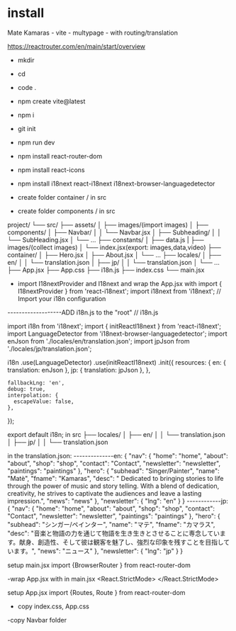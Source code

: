 # install

Mate Kamaras - vite - multypage - with routing/translation

https://reactrouter.com/en/main/start/overview

- mkdir <project-name>
- cd <project-name>
- code .
- npm create vite@latest
- npm i
- git init
- npm run dev
- npm install react-router-dom
- npm install react-icons
- npm install i18next react-i18next i18next-browser-languagedetector

- create folder container / in src
- create folder components / in src

project/
└── src/
├── assets/
│ ├── images/(import images)
│
├── components/
│ ├── Navbar/
│ │ └── Navbar.jsx
│ ├── Subheading/
│ │ └── SubHeading.jsx
│ └── ...
├── constants/
│ ├── data.js
| ├── images/(collect images)
│ └── index.jsx(export: images,data,video)
├── container/
│ ├── Hero.jsx
│ ├── About.jsx
│ └── ...
├── locales/
│ ├── en/
│ │ └── translation.json
│ ├── jp/
│ │ └── translation.json
│ └── ...
├── App.jsx
├── App.css
├── i18n.js
├── index.css
└── main.jsx

- import I18nextProvider and I18next and wrap the App.jsx with
  import { I18nextProvider } from 'react-i18next';
  import i18next from 'i18next'; // Import your i18n configuration

 <I18nextProvider i18n={i18next}>
        <App />
      </I18nextProvider>

-------------------ADD i18n.js to the "root"
// i18n.js

import i18n from 'i18next';
import { initReactI18next } from 'react-i18next';
import LanguageDetector from 'i18next-browser-languagedetector';
import enJson from './locales/en/translation.json';
import jpJson from './locales/jp/translation.json';

i18n
.use(LanguageDetector)
.use(initReactI18next)
.init({
resources: {
en: { translation: enJson },
jp: { translation: jpJson },
},

    fallbackLng: 'en',
    debug: true,
    interpolation: {
      escapeValue: false,
    },

});

export default i18n;
in src ├── locales/
│ ├── en/
│ │ └── translation.json
│ ├── jp/
│ │ └── translation.json

in the translation.json:
--------------en:
{
"nav": {
"home": "home",
"about": "about",
"shop": "shop",
"contact": "Contact",
"newsletter": "newsletter",
"paintings": "paintings"
},
"hero": {
"subhead": "Singer/Painter",
"name": "Matè",
"fname": "Kamaras",
"desc": " Dedicated to bringing stories to life through the power of music and story telling. With a blend of dedication, creativity, he strives to captivate the audiences and leave a lasting impression.",
"news": "news"
},
"newsletter": {
"lng": "en"
}
}
------------jp:
{
"nav": {
"home": "home",
"about": "about",
"shop": "shop",
"contact": "Contact",
"newsletter": "newsletter",
"paintings": "paintings"
},
"hero": {
"subhead": "シンガー/ペインター",
"name": "マテ",
"fname": "カマラス",
"desc": "音楽と物語の力を通じて物語を生き生きとさせることに専念しています。献身、創造性、そして彼は観客を魅了し、強烈な印象を残すことを目指しています。",
"news": "ニュース"
},
"newsletter": {
"lng": "jp"
}
}

setup main.jsx
import {BrowserRouter } from react-router-dom

-wrap App.jsx with <BrowserRouter> in main.jsx
<React.StrictMode>
<BrowserRouter>
<I18nextProvider i18n={i18next}>
<App />
</I18nextProvider>
</BrowserRouter>
</React.StrictMode>

setup App.jsx
import {Routes, Route } from react-router-dom

- copy index.css, App.css

-copy Navbar folder
